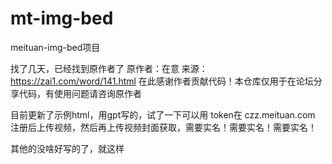 # mt-img-bed
meituan-img-bed项目
   
   
   
找了几天，已经找到原作者了
原作者：在意
来源：https://zai1.com/word/141.html
在此感谢作者贡献代码！本仓库仅用于在论坛分享代码，有使用问题请咨询原作者
   
   
   
目前更新了示例html，用gpt写的，试了一下可以用
token在 czz.meituan.com 注册后上传视频，然后再上传视频封面获取，需要实名！需要实名！需要实名！
   
   
   
其他的没啥好写的了，就这样
   
